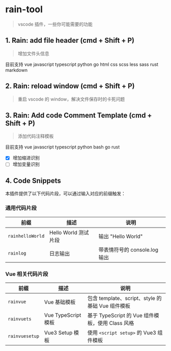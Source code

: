 # rain-tool

> vscode 插件，一些你可能需要的功能

## 1. Rain: add file header (cmd + Shift + P)

> 增加文件头信息

目前支持 vue javascript typescript python go html css scss less sass rust markdown

## 2. Rain: reload window (cmd + Shift + P)

> 重启 vscode 的 window，解决文件保存时的卡死问题

## 3. Rain: Add code Comment Template (cmd + Shift + P)

> 添加代码注释模板

目前支持 vue javascript typescript python bash go rust

* [x] 增加缩进识别
* [ ] 增加变量识别

## 4. Code Snippets

本插件提供了以下代码片段，可以通过输入对应的前缀触发：

### 通用代码片段

| 前缀 | 描述 | 说明 |
|------|------|------|
| `rainhelloWorld` | Hello World 测试片段 | 输出 "Hello World" |
| `rainlog` | 日志输出 | 带表情符号的 console.log 输出 |

### Vue 相关代码片段

| 前缀 | 描述 | 说明 |
|------|------|------|
| `rainvue` | Vue 基础模板 | 包含 template、script、style 的基础 Vue 组件模板 |
| `rainvuets` | Vue TypeScript 模板 | 基于 TypeScript 的 Vue 组件模板，使用 Class 风格 |
| `rainvuesetup` | Vue3 Setup 模板 | 使用 `<script setup>` 的 Vue3 组件模板 |


